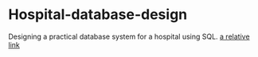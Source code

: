 # Hospital-database-design
Designing a practical database system for a hospital using SQL. 
[a relative link](other_file.md)
